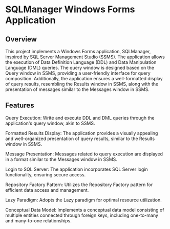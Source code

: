 # SQLManager Windows Forms Application
## Overview
This project implements a Windows Forms application, SQLManager, inspired by SQL Server Management Studio (SSMS). The application allows the execution of Data Definition Language (DDL) and Data Manipulation Language (DML) queries. The query window is designed based on the Query window in SSMS, providing a user-friendly interface for query composition. Additionally, the application ensures a well-formatted display of query results, resembling the Results window in SSMS, along with the presentation of messages similar to the Messages window in SSMS.

## Features
Query Execution: Write and execute DDL and DML queries through the application's query window, akin to SSMS.

Formatted Results Display: The application provides a visually appealing and well-organized presentation of query results, similar to the Results window in SSMS.

Message Presentation: Messages related to query execution are displayed in a format similar to the Messages window in SSMS.

Login to SQL Server: The application incorporates SQL Server login functionality, ensuring secure access.

Repository Factory Pattern: Utilizes the Repository Factory pattern for efficient data access and management.

Lazy Paradigm: Adopts the Lazy paradigm for optimal resource utilization.

Conceptual Data Model: Implements a conceptual data model consisting of multiple entities connected through foreign keys, including one-to-many and many-to-one relationships.
